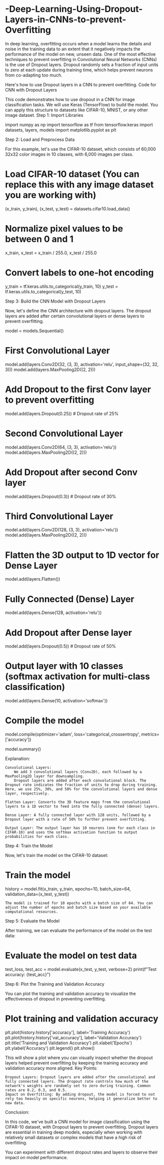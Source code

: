 # -Deep-Learning-Using-Dropout-Layers-in-CNNs-to-prevent-Overfitting
In deep learning, overfitting occurs when a model learns the details and noise in the training data to an extent that it negatively impacts the performance of the model on new, unseen data. One of the most effective techniques to prevent overfitting in Convolutional Neural Networks (CNNs) is the use of Dropout layers. Dropout randomly sets a fraction of input units to zero at each update during training time, which helps prevent neurons from co-adapting too much.

Here's how to use Dropout layers in a CNN to prevent overfitting.
Code for CNN with Dropout Layers

This code demonstrates how to use dropout in a CNN for image classification tasks. We will use Keras (TensorFlow) to build the model. You can apply this structure to datasets like CIFAR-10, MNIST, or any other image dataset.
Step 1: Import Libraries

import numpy as np
import tensorflow as tf
from tensorflow.keras import datasets, layers, models
import matplotlib.pyplot as plt

Step 2: Load and Preprocess Data

For this example, let's use the CIFAR-10 dataset, which consists of 60,000 32x32 color images in 10 classes, with 6,000 images per class.

# Load CIFAR-10 dataset (You can replace this with any image dataset you are working with)
(x_train, y_train), (x_test, y_test) = datasets.cifar10.load_data()

# Normalize pixel values to be between 0 and 1
x_train, x_test = x_train / 255.0, x_test / 255.0

# Convert labels to one-hot encoding
y_train = tf.keras.utils.to_categorical(y_train, 10)
y_test = tf.keras.utils.to_categorical(y_test, 10)

Step 3: Build the CNN Model with Dropout Layers

Now, let's define the CNN architecture with dropout layers. The dropout layers are added after certain convolutional layers or dense layers to prevent overfitting.

model = models.Sequential()

# First Convolutional Layer
model.add(layers.Conv2D(32, (3, 3), activation='relu', input_shape=(32, 32, 3)))
model.add(layers.MaxPooling2D((2, 2)))

# Add Dropout to the first Conv layer to prevent overfitting
model.add(layers.Dropout(0.25))  # Dropout rate of 25%

# Second Convolutional Layer
model.add(layers.Conv2D(64, (3, 3), activation='relu'))
model.add(layers.MaxPooling2D((2, 2)))

# Add Dropout after second Conv layer
model.add(layers.Dropout(0.3))  # Dropout rate of 30%

# Third Convolutional Layer
model.add(layers.Conv2D(128, (3, 3), activation='relu'))
model.add(layers.MaxPooling2D((2, 2)))

# Flatten the 3D output to 1D vector for Dense Layer
model.add(layers.Flatten())

# Fully Connected (Dense) Layer
model.add(layers.Dense(128, activation='relu'))

# Add Dropout after Dense layer
model.add(layers.Dropout(0.5))  # Dropout rate of 50%

# Output layer with 10 classes (softmax activation for multi-class classification)
model.add(layers.Dense(10, activation='softmax'))

# Compile the model
model.compile(optimizer='adam',
              loss='categorical_crossentropy',
              metrics=['accuracy'])

model.summary()

Explanation:

    Convolutional Layers:
        We add 3 convolutional layers (Conv2D), each followed by a MaxPooling2D layer for downsampling.
        Dropout layers are added after each convolutional block. The Dropout rate indicates the fraction of units to drop during training. Here, we use 25%, 30%, and 50% for the convolutional layers and dense layer, respectively.

    Flatten Layer: Converts the 3D feature maps from the convolutional layers to a 1D vector to feed into the fully connected (dense) layers.

    Dense Layer: A fully connected layer with 128 units, followed by a Dropout layer with a rate of 50% to further prevent overfitting.

    Output Layer: The output layer has 10 neurons (one for each class in CIFAR-10) and uses the softmax activation function to output probabilities for each class.

Step 4: Train the Model

Now, let's train the model on the CIFAR-10 dataset:

# Train the model
history = model.fit(x_train, y_train, epochs=10, batch_size=64, validation_data=(x_test, y_test))

    The model is trained for 10 epochs with a batch size of 64. You can adjust the number of epochs and batch size based on your available computational resources.

Step 5: Evaluate the Model

After training, we can evaluate the performance of the model on the test data:

# Evaluate the model on test data
test_loss, test_acc = model.evaluate(x_test, y_test, verbose=2)
print(f"Test accuracy: {test_acc}")

Step 6: Plot the Training and Validation Accuracy

You can plot the training and validation accuracy to visualize the effectiveness of dropout in preventing overfitting.

# Plot training and validation accuracy
plt.plot(history.history['accuracy'], label='Training Accuracy')
plt.plot(history.history['val_accuracy'], label='Validation Accuracy')
plt.title('Training and Validation Accuracy')
plt.xlabel('Epochs')
plt.ylabel('Accuracy')
plt.legend()
plt.show()

This will show a plot where you can visually inspect whether the dropout layers helped prevent overfitting by keeping the training accuracy and validation accuracy more aligned.
Key Points:

    Dropout Layers: Dropout layers are added after the convolutional and fully connected layers. The dropout rate controls how much of the network's weights are randomly set to zero during training. Common rates are 0.2, 0.3, and 0.5.
    Impact on Overfitting: By adding dropout, the model is forced to not rely too heavily on specific neurons, helping it generalize better to new data.

Conclusion:

In this code, we've built a CNN model for image classification using the CIFAR-10 dataset, with Dropout layers to prevent overfitting. Dropout layers are essential in training deep models, especially when working with relatively small datasets or complex models that have a high risk of overfitting.

You can experiment with different dropout rates and layers to observe their impact on model performance.
